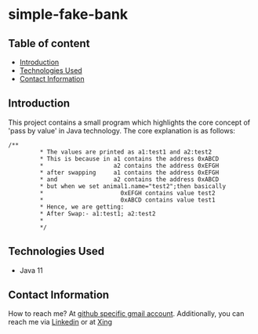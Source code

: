 # simple-fake-bank

## Table of content
- [Introduction](#introduction)
- [Technologies Used](#technologies-used)
- [Contact Information](#contact-information)

## Introduction

This project contains a small program which highlights the core concept of 'pass by value' in Java technology. The core explanation is as follows:
```
/**
		 * The values are printed as a1:test1 and a2:test2
		 * This is because in a1 contains the address 0xABCD
		 *                    a2 contains the address 0xEFGH
		 * after swapping	  a1 contains the address 0xEFGH
		 * and 	              a2 contains the address 0xABCD     
		 * but when we set animal1.name="test2";then basically
		 * 						0xEFGH contains value test2
		 * 						0xABCD contains value test1
		 * Hence, we are getting:
		 * After Swap:- a1:test1; a2:test2
		 * 
		 */

```

## Technologies Used

- Java 11

## Contact Information

How to reach me? At [github specific gmail account](syed.umer.ahmed.code@gmail.com). Additionally, you can reach me via [Linkedin](https://www.linkedin.com/in/syed-umer-ahmed-a346a746/) or at [Xing](https://www.xing.com/profile/SyedUmer_Ahmed/cv)





